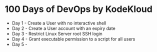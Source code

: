 # 100 Days of DevOps by KodeKloud

- Day 1 - Create a User with no interactive shell
- Day 2 - Create a User account with an expiry date
- Day 3 - Restrict Linux Server root SSH login
- Day 4 - Grant executable permission to a script for all users
- Day 5 - 
